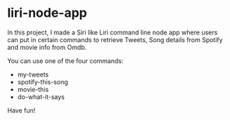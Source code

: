 # liri-node-app

In this project, I made a Siri like Liri command line node app where users can put in certain commands to retrieve Tweets, Song details from Spotify and movie info from Omdb.

You can use one of the four commands:

- my-tweets
- spotify-this-song
- movie-this
- do-what-it-says

Have fun!